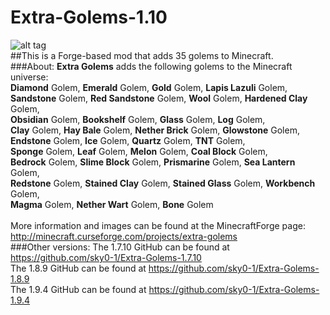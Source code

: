 # Extra-Golems-1.10
![alt tag](https://cdn.pbrd.co/images/1odd4FFJ.png) <br/>
##This is a Forge-based mod that adds 35 golems to Minecraft.<br/>
###About:
<b>Extra Golems</b> adds the following golems to the Minecraft universe:<br/>
<b>Diamond</b> Golem, <b>Emerald</b> Golem, <b>Gold</b> Golem, <b>Lapis Lazuli</b> Golem,<br/>
<b>Sandstone</b> Golem, <b>Red Sandstone</b> Golem, <b>Wool</b> Golem, <b>Hardened Clay</b> Golem,<br/>
<b>Obsidian</b> Golem, <b>Bookshelf</b> Golem, <b>Glass</b> Golem, <b>Log</b> Golem,<br/>
<b>Clay</b> Golem, <b>Hay Bale</b> Golem, <b>Nether Brick</b> Golem, <b>Glowstone</b> Golem,<br/>
<b>Endstone</b> Golem, <b>Ice</b> Golem, <b>Quartz</b> Golem, <b>TNT</b> Golem,<br/>
<b>Sponge</b> Golem, <b>Leaf</b> Golem, <b>Melon</b> Golem, <b>Coal Block</b> Golem,<br/>
<b>Bedrock</b> Golem, <b>Slime Block</b> Golem, <b>Prismarine</b> Golem, <b>Sea Lantern</b> Golem,<br/>
<b>Redstone</b> Golem, <b>Stained Clay</b> Golem, <b>Stained Glass</b> Golem, <b>Workbench</b> Golem,<br/>
<b>Magma</b> Golem, <b>Nether Wart</b> Golem, <b>Bone</b> Golem<br/>
<br/>
More information and images can be found at the MinecraftForge page: http://minecraft.curseforge.com/projects/extra-golems <br/>
###Other versions:
The 1.7.10 GitHub can be found at https://github.com/sky0-1/Extra-Golems-1.7.10 <br/>
The 1.8.9 GitHub can be found at https://github.com/sky0-1/Extra-Golems-1.8.9 <br/>
The 1.9.4 GitHub can be found at https://github.com/sky0-1/Extra-Golems-1.9.4 <br/>
